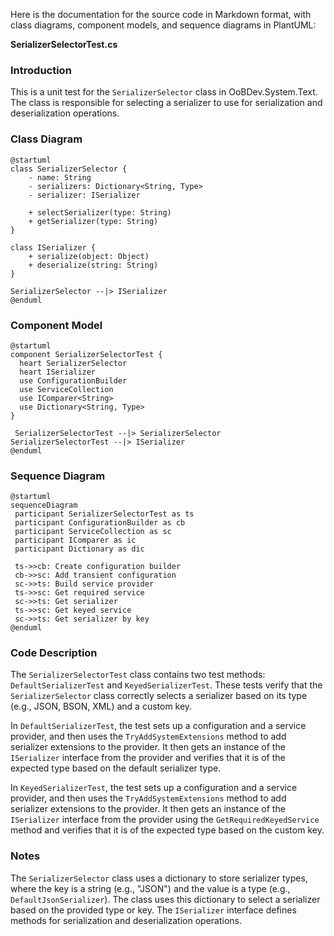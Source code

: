 Here is the documentation for the source code in Markdown format, with class diagrams, component models, and sequence diagrams in PlantUML:

**SerializerSelectorTest.cs**

### Introduction

This is a unit test for the `SerializerSelector` class in OoBDev.System.Text. The class is responsible for selecting a serializer to use for serialization and deserialization operations.

### Class Diagram

```plantuml
@startuml
class SerializerSelector {
    - name: String
    - serializers: Dictionary<String, Type>
    - serializer: ISerializer

    + selectSerializer(type: String)
    + getSerializer(type: String)
}

class ISerializer {
    + serialize(object: Object)
    + deserialize(string: String)
}

SerializerSelector --|> ISerializer
@enduml
```

### Component Model

```plantuml
@startuml
component SerializerSelectorTest {
  heart SerializerSelector
  heart ISerializer
  use ConfigurationBuilder
  use ServiceCollection
  use IComparer<String>
  use Dictionary<String, Type>
}

 SerializerSelectorTest --|> SerializerSelector
SerializerSelectorTest --|> ISerializer
@enduml
```

### Sequence Diagram

```plantuml
@startuml
sequenceDiagram
 participant SerializerSelectorTest as ts
 participant ConfigurationBuilder as cb
 participant ServiceCollection as sc
 participant IComparer as ic
 participant Dictionary as dic

 ts->>cb: Create configuration builder
 cb->>sc: Add transient configuration
 sc->>ts: Build service provider
 ts->>sc: Get required service
 sc->>ts: Get serializer
 ts->>sc: Get keyed service
 sc->>ts: Get serializer by key
@enduml
```

### Code Description

The `SerializerSelectorTest` class contains two test methods: `DefaultSerializerTest` and `KeyedSerializerTest`. These tests verify that the `SerializerSelector` class correctly selects a serializer based on its type (e.g., JSON, BSON, XML) and a custom key.

In `DefaultSerializerTest`, the test sets up a configuration and a service provider, and then uses the `TryAddSystemExtensions` method to add serializer extensions to the provider. It then gets an instance of the `ISerializer` interface from the provider and verifies that it is of the expected type based on the default serializer type.

In `KeyedSerializerTest`, the test sets up a configuration and a service provider, and then uses the `TryAddSystemExtensions` method to add serializer extensions to the provider. It then gets an instance of the `ISerializer` interface from the provider using the `GetRequiredKeyedService` method and verifies that it is of the expected type based on the custom key.

### Notes

The `SerializerSelector` class uses a dictionary to store serializer types, where the key is a string (e.g., "JSON") and the value is a type (e.g., `DefaultJsonSerializer`). The class uses this dictionary to select a serializer based on the provided type or key. The `ISerializer` interface defines methods for serialization and deserialization operations.